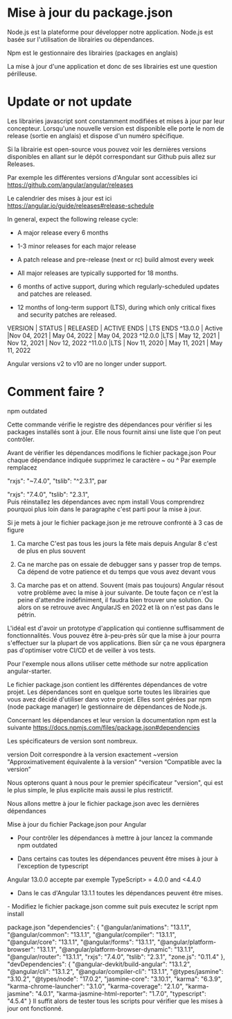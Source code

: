 # Mise à jour du package.json

Node.js est la plateforme pour développer notre application.
Node.js est basée sur l'utilisation de librairies ou dépendances.

Npm est le gestionnaire des librairies (packages en anglais)

La mise à jour d'une application et donc de ses librairies est une question périlleuse.

# Update or not update

Les librairies javascript sont constamment modifiées et mises à jour par leur concepteur.
Lorsqu'une nouvelle version est disponible elle porte le nom de release (sortie en anglais) et dispose d'un numéro spécifique.

Si la librairie est open-source vous pouvez voir les dernières versions disponibles en allant sur le dépôt correspondant sur Github puis allez sur Releases.

Par exemple les différentes versions d'Angular sont accessibles ici
https://github.com/angular/angular/releases

Le calendrier des mises à jour est ici
https://angular.io/guide/releases#release-schedule

In general, expect the following release cycle:

- A major release every 6 months

- 1-3 minor releases for each major release

- A patch release and pre-release (next or rc) build almost every week

- All major releases are typically supported for 18 months.

- 6 months of active support, during which regularly-scheduled updates and patches are released.

- 12 months of long-term support (LTS), during which only critical fixes and security patches are released.

VERSION | STATUS | RELEASED | ACTIVE ENDS | LTS ENDS
^13.0.0 | Active |Nov 04, 2021 | May 04, 2022 | May 04, 2023
^12.0.0 |LTS | May 12, 2021 | Nov 12, 2021 | Nov 12, 2022
^11.0.0 |LTS | Nov 11, 2020 | May 11, 2021 | May 11, 2022

Angular versions v2 to v10 are no longer under support.

# Comment faire ?

npm outdated

Cette commande vérifie le registre des dépendances pour vérifier si les packages installés sont à jour.
Elle nous fournit ainsi une liste que l'on peut contrôler.

Avant de vérifier les dépendances modifions le fichier package.json
Pour chaque dépendance indiquée supprimez le caractère ~ ou ^
Par exemple remplacez

"rxjs": "~7.4.0",
"tslib": "^2.3.1",
par

"rxjs": "7.4.0",
"tslib": "2.3.1",  
Puis réinstallez les dépendances avec npm install
Vous comprendrez pourquoi plus loin dans le paragraphe c'est parti pour la mise à jour.

Si je mets à jour le fichier package.json je me retrouve confronté à 3 cas de figure

1. Ca marche
   C'est pas tous les jours la fête mais depuis Angular 8 c'est de plus en plus souvent

2. Ca ne marche pas on essaie de debugger sans y passer trop de temps.
   Ca dépend de votre patience et du temps que vous avez devant vous

3. Ca marche pas et on attend.
   Souvent (mais pas toujours) Angular résout votre problème avec la mise à jour suivante.
   De toute façon ce n'est la peine d'attendre indéfiniment, il faudra bien trouver une solution.
   Ou alors on se retrouve avec AngularJS en 2022 et là on n'est pas dans le pétrin.

L'idéal est d'avoir un prototype d'application qui contienne suffisamment de fonctionnalités.
Vous pouvez être à-peu-près sûr que la mise à jour pourra s'effectuer sur la plupart de vos applications.
Bien sûr ça ne vous épargnera pas d'optimiser votre CI/CD et de veiller à vos tests.

Pour l'exemple nous allons utiliser cette méthode sur notre application angular-starter.

Le fichier package.json contient les différentes dépendances de votre projet.
Les dépendances sont en quelque sorte toutes les librairies que vous avez décidé d'utiliser dans votre projet.
Elles sont gérées par npm (node package manager) le gestionnaire de dépendances de Node.js.

Concernant les dépendances et leur version la documentation npm est la suivante
https://docs.npmjs.com/files/package.json#dependencies

Les spécificateurs de version sont nombreux.

version Doit correspondre à la version exactement
~version "Approximativement équivalente à la version"
^version “Compatible avec la version”

Nous opterons quant à nous pour le premier spécificateur "version", qui est le plus simple, le plus explicite mais aussi le plus restrictif.

Nous allons mettre à jour le fichier package.json avec les dernières dépendances

Mise à jour du fichier Package.json pour Angular

- Pour contrôler les dépendances à mettre à jour lancez la commande
  npm outdated

- Dans certains cas toutes les dépendances peuvent être mises à jour à l'exception de typescript

Angular 13.0.0 accepte par exemple TypeScript> = 4.0.0 and <4.4.0

- Dans le cas d'Angular 13.1.1 toutes les dépendances peuvent être mises.

​​​​​​​- Modifiez le fichier package.json comme suit puis executez le script
npm install

package.json
"dependencies": {
"@angular/animations": "13.1.1",
"@angular/common": "13.1.1",
"@angular/compiler": "13.1.1",
"@angular/core": "13.1.1",
"@angular/forms": "13.1.1",
"@angular/platform-browser": "13.1.1",
"@angular/platform-browser-dynamic": "13.1.1",
"@angular/router": "13.1.1",
"rxjs": "7.4.0",
"tslib": "2.3.1",
"zone.js": "0.11.4"
},
"devDependencies": {
"@angular-devkit/build-angular": "13.1.2",
"@angular/cli": "13.1.2",
"@angular/compiler-cli": "13.1.1",
"@types/jasmine": "3.10.2",
"@types/node": "17.0.2",
"jasmine-core": "3.10.1",
"karma": "6.3.9",
"karma-chrome-launcher": "3.1.0",
"karma-coverage": "2.1.0",
"karma-jasmine": "4.0.1",
"karma-jasmine-html-reporter": "1.7.0",
"typescript": "4.5.4"
}
Il suffit alors de tester tous les scripts pour vérifier que les mises à jour ont fonctionné.
